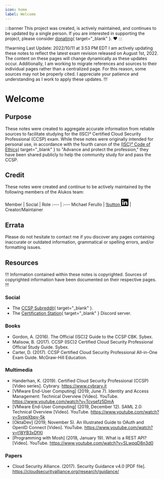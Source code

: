 ```yaml
---
icon: home
label: Welcome
---
```


:::banner
This project was created, is actively maintained, and continues to be updated by a single person. If you are interested in supporting the project, please consider [donating](https://square.link/u/AGKBttkH){ target="_blank" }. ❤️
:::

!!!warning Last Update: 2022/10/11 at 3:53 PM EDT
I am actively updating these notes to reflect the latest exam revision released on August 1st, 2022. The content on these pages will change dynamically as these updates occur. Additionally, I am working to migrate references and sources to their individual pages rather than a centralized page. For this reason, some sources may not be properly cited. I appreciate your patience and understanding as I work to apply these updates.
!!!

# Welcome

## Purpose

These notes were created to aggregate accurate information from reliable sources to facilitate studying for the (ISC)² Certified Cloud Security Professional (CCSP) exam. While these notes were originally intended for personal use, in accordance with the fourth canon of the [(ISC)² Code of Ethics](https://www.isc2.org/Ethics){ target="_blank" } to "Advance and protect the profession," they have been shared publicly to help the community study for and pass the CCSP.

## Credit

These notes were created and continue to be actively maintained by the following members of the Alukos team:

Member | Social | Role
:--- | :---
Michael Ferullo | [!button <svg width="24" height="24" fill="black" class="bi bi-linkedin" viewBox="0 0 16 16"><path d="M0 1.146C0 .513.526 0 1.175 0h13.65C15.474 0 16 .513 16 1.146v13.708c0 .633-.526 1.146-1.175 1.146H1.175C.526 16 0 15.487 0 14.854V1.146zm4.943 12.248V6.169H2.542v7.225h2.401zm-1.2-8.212c.837 0 1.358-.554 1.358-1.248-.015-.709-.52-1.248-1.342-1.248-.822 0-1.359.54-1.359 1.248 0 .694.521 1.248 1.327 1.248h.016zm4.908 8.212V9.359c0-.216.016-.432.08-.586.173-.431.568-.878 1.232-.878.869 0 1.216.662 1.216 1.634v3.865h2.401V9.25c0-2.22-1.184-3.252-2.764-3.252-1.274 0-1.845.7-2.165 1.193v.025h-.016a5.54 5.54 0 0 1 .016-.025V6.169h-2.4c.03.678 0 7.225 0 7.225h2.4z"/></svg>](https://linkedin.com/in/mjferullo) | Creator/Maintainer

## Errata

Please do not hesitate to contact me if you discover any pages containing inaccurate or outdated information, grammatical or spelling errors, and/or formatting issues.

## Resources

!!!
Information contained within these notes is copyrighted. Sources of copyrighted information have been documented on their respective pages.
!!!

### Social

- The [CCSP Subreddit](https://reddit.com/r/ccsp){ target="_blank" }.
- The [Certification Station](https://discord.gg/certstation){ target="_blank" } Discord server.

### Books

- Gordon, A. (2016). The Official (ISC)2 Guide to the CCSP CBK. Sybex.
- Malisow, B. (2017). CCSP (ISC)2 Certified Cloud Security Professional Official Study Guide. Sybex.
- Carter, D. (2017). CCSP Certified Cloud Security Professional All-in-One Exam Guide. McGraw-Hill Education.

### Multimedia

- Handerhan, K. (2019). Certified Cloud Security Professional (CCSP) [Video series]. Cybrary. https://www.cybrary.it
- [VMware End-User Computing] (2019, June 7). Identity and Access Management: Technical Overview [Video]. YouTube. https://www.youtube.com/watch?v=Tcvsefz5DmA
- [VMware End-User Computing] (2019, December 12). SAML 2.0: Technical Overview [Video]. YouTube. https://www.youtube.com/watch?v=SvppXbpv-5k
- [OktaDev] (2019, November 5). An Illustrated Guide to OAuth and OpenID Connect  [Video]. YouTube. https://www.youtube.com/watch?v=t18YB3xDfXI
- [Programming with Mosh] (2018, January 19). What is a REST API? [Video]. YouTube. https://www.youtube.com/watch?v=SLwpqD8n3d0

### Papers

- Cloud Security Alliance. (2017). Security Guidance v4.0 [PDF file]. https://cloudsecurityalliance.org/research/guidance/